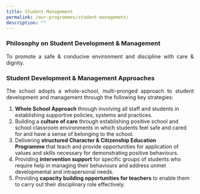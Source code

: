 ```yaml
---
title: Student Management
permalink: /our-programmes/student-management/
description: ""
---
```

### Philosophy on Student Development & Management

<p style="text-align: justify;">To promote a safe & conducive environment and discipline with care & dignity.</p>

### Student Development & Management Approaches

<p style="text-align: justify;">The school adopts a whole-school, multi-pronged approach to student development and management through the following key strategies: </p>

1.  **Whole School Approach** through involving all staff and students in establishing supportive policies, systems and practices.
2.  Building a **culture of care** through establishing positive school and school classroom environments in which students feel safe and cared for and have a sense of belonging to the school.  
3.  Delivering **structured Character & Citizenship Education Programme** that teach and provide opportunities for application of values and skills necessary for demonstrating positive behaviours.  
4.  Providing **intervention support** for specific groups of students who require help in managing their behaviours and address unmet developmental and intrapersonal needs.    
5.  Providing **capacity building opportunities for teachers** to enable them to carry out their disciplinary role effectively.